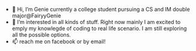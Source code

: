 - 👋 Hi, I’m Genie currently a college student pursuing a CS and IM double major@FairyyGenie
- 👀 I’m interested in all kinds of stuff. Right now mainly I am excited to emply my knowlegde of coding to real life scenario. I am still exploring all the possible options.
- 📫 reach me on facebook or by email!

<!---
FairyyGenie/FairyyGenie is a ✨ special ✨ repository because its `README.md` (this file) appears on your GitHub profile.
You can click the Preview link to take a look at your changes.
--->
